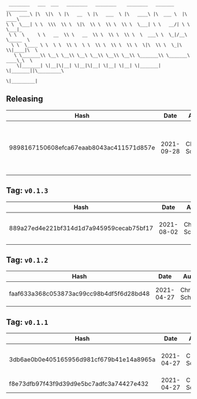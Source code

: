 ```
 ________   ___  ___   ________   ________    ________   _______    ________      
|\   ____\ |\  \|\  \ |\   __  \ |\   ___  \ |\   ____\ |\  ___ \  |\   ____\     
\ \  \___| \ \  \\\  \\ \  \|\  \\ \  \\ \  \\ \  \___| \ \   __/| \ \  \___|_    
 \ \  \     \ \   __  \\ \   __  \\ \  \\ \  \\ \  \  ___\ \  \_|/__\ \_____  \   
  \ \  \____ \ \  \ \  \\ \  \ \  \\ \  \\ \  \\ \  \|\  \\ \  \_|\ \\|____|\  \  
   \ \_______\\ \__\ \__\\ \__\ \__\\ \__\\ \__\\ \_______\\ \_______\ ____\_\  \ 
    \|_______| \|__|\|__| \|__|\|__| \|__| \|__| \|_______| \|_______||\_________\
                                                                      \|_________|
```

## Releasing
| Hash | Date | Author | Changes |
|------|------|--------|---------|
| 9898167150608efca67eaab8043ac411571d857e | 2021-09-28 | Chris Schubert | Updating packaging and publishing npm strategy and package.json |


 ## Tag: `v0.1.3`
| Hash | Date | Author | Changes |
|------|------|--------|---------|
| 889a27ed4e221bf314d1d7a945959cecab75bf17 | 2021-08-02 | Chris Schubert | Packaging and publishing updates |


 ## Tag: `v0.1.2`
| Hash | Date | Author | Changes |
|------|------|--------|---------|
| faaf633a368c053873ac99cc98b4df5f6d28bd48 | 2021-04-27 | Chris Schubert | Adding meta files |


 ## Tag: `v0.1.1`
| Hash | Date | Author | Changes |
|------|------|--------|---------|
| 3db6ae0b0e405165956d981cf679b41e14a8965a | 2021-04-27 | Chris Schubert | Initializing organization repository for project. |
| f8e73dfb97f43f9d39d9e5bc7adfc3a74427e432 | 2021-04-27 | Chris Schubert | Added README.md |
